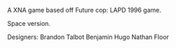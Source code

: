 A XNA game based off Future cop: LAPD 1996 game.

Space version.

Designers:
Brandon Talbot
Benjamin Hugo
Nathan Floor